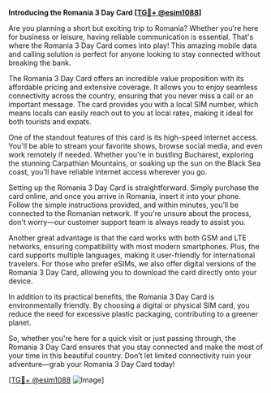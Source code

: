 **Introducing the Romania 3 Day Card [[TG💪+ @esim1088](https://t.me/s/esim1088)]**

Are you planning a short but exciting trip to Romania? Whether you're here for business or leisure, having reliable communication is essential. That's where the Romania 3 Day Card comes into play! This amazing mobile data and calling solution is perfect for anyone looking to stay connected without breaking the bank.

The Romania 3 Day Card offers an incredible value proposition with its affordable pricing and extensive coverage. It allows you to enjoy seamless connectivity across the country, ensuring that you never miss a call or an important message. The card provides you with a local SIM number, which means locals can easily reach out to you at local rates, making it ideal for both tourists and expats.

One of the standout features of this card is its high-speed internet access. You'll be able to stream your favorite shows, browse social media, and even work remotely if needed. Whether you're in bustling Bucharest, exploring the stunning Carpathian Mountains, or soaking up the sun on the Black Sea coast, you'll have reliable internet access wherever you go.

Setting up the Romania 3 Day Card is straightforward. Simply purchase the card online, and once you arrive in Romania, insert it into your phone. Follow the simple instructions provided, and within minutes, you’ll be connected to the Romanian network. If you're unsure about the process, don't worry—our customer support team is always ready to assist you.

Another great advantage is that the card works with both GSM and LTE networks, ensuring compatibility with most modern smartphones. Plus, the card supports multiple languages, making it user-friendly for international travelers. For those who prefer eSIMs, we also offer digital versions of the Romania 3 Day Card, allowing you to download the card directly onto your device.

In addition to its practical benefits, the Romania 3 Day Card is environmentally friendly. By choosing a digital or physical SIM card, you reduce the need for excessive plastic packaging, contributing to a greener planet.

So, whether you're here for a quick visit or just passing through, the Romania 3 Day Card ensures that you stay connected and make the most of your time in this beautiful country. Don’t let limited connectivity ruin your adventure—grab your Romania 3 Day Card today!

[[TG💪+ @esim1088](https://t.me/s/esim1088) ![Image](https://i.postimg.cc/Y0z9fWf4/image.png)]